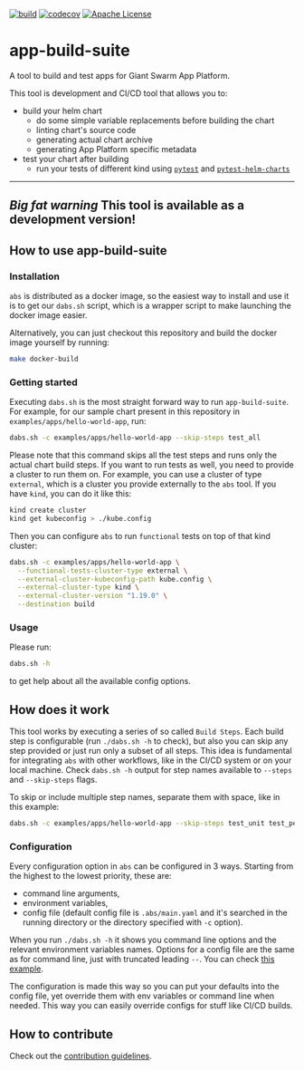 [![build](https://circleci.com/gh/giantswarm/app-build-suite.svg?style=svg)](https://circleci.com/gh/giantswarm/app-build-suite)
[![codecov](https://codecov.io/gh/giantswarm/app-build-suite/branch/master/graph/badge.svg)](https://codecov.io/gh/giantswarm/app-build-suite)
[![Apache License](https://img.shields.io/badge/license-apache-blue.svg)](https://pypi.org/project/pytest-helm-charts/)

# app-build-suite
A tool to build and test apps for Giant Swarm App Platform.

This tool is development and CI/CD tool that allows you to:

- build your helm chart
  - do some simple variable replacements before building the chart
  - linting chart's source code
  - generating actual chart archive
  - generating App Platform specific metadata
- test your chart after building
  - run your tests of different kind using [`pytest`](https://docs.pytest.org/en/stable/) and
    [`pytest-helm-charts`](https://github.com/giantswarm/pytest-helm-charts)

---
*Big fat warning* This tool is available as a development version!
---

## How to use app-build-suite

### Installation

`abs` is distributed as a docker image, so the easiest way to install and use it is to get our `dabs.sh`
script, which is a wrapper script to make launching the docker image easier.

Alternatively, you can just checkout this repository and build the docker image yourself by running:

```bash
make docker-build
```

### Getting started

Executing `dabs.sh` is the most straight forward way to run `app-build-suite`.
For example, for our sample chart present in this repository in `examples/apps/hello-world-app`, run:

```bash
dabs.sh -c examples/apps/hello-world-app --skip-steps test_all
```

Please note that this command skips all the test steps and runs only the actual chart build steps. If you want
to run tests as well, you need to provide a cluster to run them on. For example, you can use a cluster
of type `external`, which is a cluster you provide externally to the `abs` tool. If you have `kind`, you can do it
like this:

```bash
kind create cluster
kind get kubeconfig > ./kube.config
```

Then you can configure `abs` to run `functional` tests on top of that kind cluster:

```bash
dabs.sh -c examples/apps/hello-world-app \
  --functional-tests-cluster-type external \
  --external-cluster-kubeconfig-path kube.config \
  --external-cluster-type kind \
  --external-cluster-version "1.19.0" \
  --destination build
```

### Usage

Please run:

```bash
dabs.sh -h
```

to get help about all the available config options.

## How does it work

This tool works by executing a series of so called `Build Steps`. Each build step is configurable
(run `./dabs.sh -h` to check), but also you can skip any step provided or just run only a subset of all steps.
This idea is fundamental for integrating `abs` with other workflows, like in the CI/CD system or
on your local machine. Check `dabs.sh -h` output for step names available to `--steps` and `--skip-steps`
flags.

To skip or include multiple step names, separate them with space, like in this example:

```bash
dabs.sh -c examples/apps/hello-world-app --skip-steps test_unit test_performance
```

### Configuration

Every configuration option in `abs` can be configured in 3 ways. Starting from the highest to the lowest
priority, these are:

- command line arguments,
- environment variables,
- config file (default config file is `.abs/main.yaml` and it's searched in the running directory or the
  directory specified with `-c` option).

When you run `./dabs.sh -h` it shows you command line options and the relevant environment variables names. Options
for a config file are the same as for command line, just with truncated leading `--`. You can check
[this example](examples/apps/hello-world-app/.abs/main.yaml).

The configuration is made this way so you can put your defaults into the config file, yet override them with
env variables or command line when needed. This way you can easily override configs for stuff like CI/CD builds.

## How to contribute

Check out the [contribution guidelines](docs/CONTRIBUTING.md).
